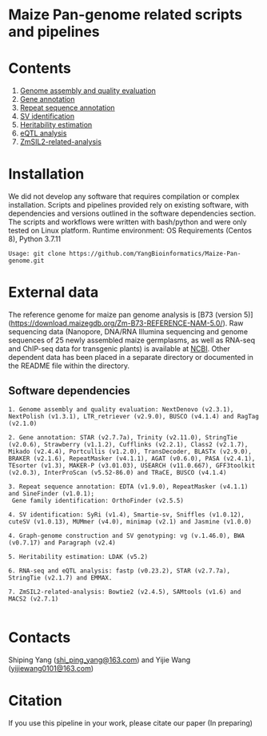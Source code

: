 # Maize Pan-genome related scripts and pipelines
# Contents
1. [Genome assembly and quality evaluation](genome-assembly/README.md)
2. [Gene annotation](gene-prediction/README.md)
3. [Repeat sequence annotation](TE-annotation/README.md)
4. [SV identification](SV-identification-genotyping/README.md)
5. [Heritability estimation](heritability-estimation/README.md)
6. [eQTL analysis](eQTL-analysis/README.md)
7. [ZmSIL2-related-analysis](ZmSIL2-related-analysis/README.md)
# Installation
We did not develop any software that requires compilation or complex installation. Scripts and pipelines provided rely on existing software, with dependencies and versions outlined in the software dependencies section.
The scripts and workflows were written with bash/python and were only tested on Linux platform.
Runtime environment: OS Requirements (Centos 8), Python 3.7.11
```
Usage: git clone https://github.com/YangBioinformatics/Maize-Pan-genome.git
```
# External data
The reference genome for maize pan genome analysis is [B73 (version 5)] (https://download.maizegdb.org/Zm-B73-REFERENCE-NAM-5.0/).
Raw sequencing data (Nanopore, DNA/RNA Illumina sequencing and genome sequences of 25 newly assembled maize germplasms, as well as RNA-seq and ChIP-seq data for transgenic plants) is available at [NCBI](https://dataview.ncbi.nlm.nih.gov/object/PRJNA1103102?reviewer=lh8b609gr4nu5763dvvqduask8). Other dependent data has been placed in a separate directory or documented in the README file within the directory.

## Software dependencies
```
1. Genome assembly and quality evaluation: NextDenovo (v2.3.1), NextPolish (v1.3.1), LTR_retriever (v2.9.0), BUSCO (v4.1.4) and RagTag (v2.1.0)

2. Gene annotation: STAR (v2.7.7a), Trinity (v2.11.0), StringTie (v2.0.6), Strawberry (v1.1.2), Cufflinks (v2.2.1), Class2 (v2.1.7), Mikado (v2.4.4), Portcullis (v1.2.0), TransDecoder, BLASTx (v2.9.0), BRAKER (v2.1.6), RepeatMasker (v4.1.1), AGAT (v0.6.0), PASA (v2.4.1), TEsorter (v1.3), MAKER-P (v3.01.03), USEARCH (v11.0.667), GFF3toolkit (v2.0.3), InterProScan (v5.52-86.0) and TRaCE, BUSCO (v4.1.4)
 
3. Repeat sequence annotation: EDTA (v1.9.0), RepeatMasker (v4.1.1) and SineFinder (v1.0.1); 
 Gene family identification: OrthoFinder (v2.5.5)
 
4. SV identification: SyRi (v1.4), Smartie-sv, Sniffles (v1.0.12), cuteSV (v1.0.13), MUMmer (v4.0), minimap (v2.1) and Jasmine (v1.0.0)
 
4. Graph-genome construction and SV genotyping: vg (v.1.46.0), BWA (v0.7.17) and Paragraph (v2.4) 
 
5. Heritability estimation: LDAK (v5.2)

6. RNA-seq and eQTL analysis: fastp (v0.23.2), STAR (v2.7.7a), StringTie (v2.1.7) and EMMAX. 

7. ZmSIL2-related-analysis: Bowtie2 (v2.4.5), SAMtools (v1.6) and MACS2 (v2.7.1)
 
```
# Contacts
Shiping Yang (shi_ping_yang@163.com) and Yijie Wang (yijiewang0101@163.com)

# Citation
If you use this pipeline in your work, please citate our paper (In preparing)